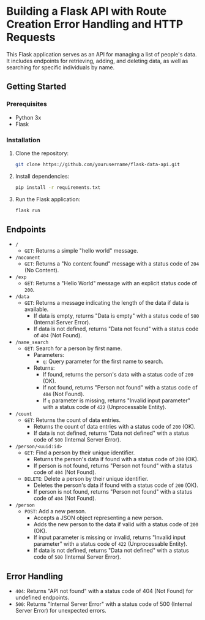 # Building a Flask API with Route Creation Error Handling and HTTP Requests

This Flask application serves as an API for managing a list of people's data. It includes endpoints for retrieving, adding, and deleting data, as well as searching for specific individuals by name.

## Getting Started

### Prerequisites
- Python 3x
- Flask

### Installation
1. Clone the repository:
   ```bash
   git clone https://github.com/yourusername/flask-data-api.git
   ```
2. Install dependencies:
   ```bash
   pip install -r requirements.txt
   ```
3. Run the Flask application:
   ```bash
   flask run
   ```

## Endpoints
- `/`
  - `GET`: Returns a simple "hello world" message.
- `/noconent`
  - `GET`: Returns a "No content found" message with a status code of `204` (No Content).
- `/exp`
  - `GET`: Returns a "Hello World" message with an explicit status code of `200`.
- `/data`
  - `GET`: Returns a message indicating the length of the data if data is available.
    - If data is empty, returns "Data is empty" with a status code of `500` (Internal Server Error).
    - If data is not defined, returns "Data not found" with a status code of `404` (Not Found). 
- `/name_search`
  - `GET`: Search for a person by first name.
    - Parameters:
      - `q`: Query parameter for the first name to search.
    - Returns:
      - If found, returns the person's data with a status code of `200` (OK).
      - If not found, returns "Person not found" with a status code of `404` (Not Found).
      - If `q` parameter is missing, returns "Invalid input parameter" with a status code of `422` (Unprocessable Entity). 
- `/count`
  - `GET`: Returns the count of data entries.
    - Returns the count of data entries with a status code of `200` (OK).
    - If data is not defined, returns "Data not defined" with a status code of `500` (Internal Server Error).   
- `/person/<uuid:id>`
  - `GET`: Find a person by their unique identifier.
    - Returns the person's data if found with a status code of `200` (OK).
    - If person is not found, returns "Person not found" with a status code of `404` (Not Found).
  - `DELETE`: Delete a person by their unique identifier.
    - Deletes the person's data if found with a status code of `200` (OK).
    - If person is not found, returns "Person not found" with a status code of `404` (Not Found). 
- `/person`
  - `POST`: Add a new person.
    - Accepts a JSON object representing a new person.
    - Adds the new person to the data if valid with a status code of `200` (OK).
    - If input parameter is missing or invalid, returns "Invalid input parameter" with a status code of `422` (Unprocessable Entity).
    - If data is not defined, returns "Data not defined" with a status code of `500` (Internal Server Error).

## Error Handling
- `404`: Returns "API not found" with a status code of 404 (Not Found) for undefined endpoints.
- `500`: Returns "Internal Server Error" with a status code of 500 (Internal Server Error) for unexpected errors.

